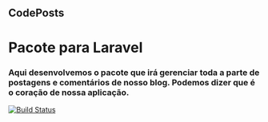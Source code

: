 ## CodePosts
# Pacote para Laravel

### Aqui desenvolvemos o pacote que irá gerenciar toda a parte de postagens e comentários de nosso blog. Podemos dizer que é o coração de nossa aplicação.


[![Build Status](https://travis-ci.org/schenato/code-posts.svg?branch=master)](https://travis-ci.org/schenato/code-posts)
